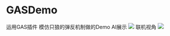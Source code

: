 # GASDemo

运用GAS插件 模仿只狼的弹反机制做的Demo
AI展示
![](https://github.com/anlingbbq/GASDemo/blob/main/Gif/Demo.gif)
联机视角
![](https://github.com/anlingbbq/GASDemo/blob/main/Gif/Demo.gif)
